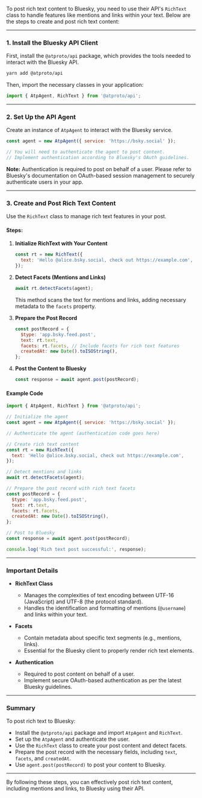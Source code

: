 To post rich text content to Bluesky, you need to use their API's `RichText` class to handle features like mentions and links within your text. Below are the steps to create and post rich text content:

---

### **1. Install the Bluesky API Client**

First, install the `@atproto/api` package, which provides the tools needed to interact with the Bluesky API.

```bash
yarn add @atproto/api
```

Then, import the necessary classes in your application:

```javascript
import { AtpAgent, RichText } from '@atproto/api';
```

---

### **2. Set Up the API Agent**

Create an instance of `AtpAgent` to interact with the Bluesky service.

```javascript
const agent = new AtpAgent({ service: 'https://bsky.social' });

// You will need to authenticate the agent to post content.
// Implement authentication according to Bluesky's OAuth guidelines.
```

**Note:** Authentication is required to post on behalf of a user. Please refer to Bluesky's documentation on OAuth-based session management to securely authenticate users in your app.

---

### **3. Create and Post Rich Text Content**

Use the `RichText` class to manage rich text features in your post.

#### **Steps:**

1. **Initialize RichText with Your Content**

   ```javascript
   const rt = new RichText({
     text: 'Hello @alice.bsky.social, check out https://example.com',
   });
   ```

2. **Detect Facets (Mentions and Links)**

   ```javascript
   await rt.detectFacets(agent);
   ```

   This method scans the text for mentions and links, adding necessary metadata to the `facets` property.

3. **Prepare the Post Record**

   ```javascript
   const postRecord = {
     $type: 'app.bsky.feed.post',
     text: rt.text,
     facets: rt.facets, // Include facets for rich text features
     createdAt: new Date().toISOString(),
   };
   ```

4. **Post the Content to Bluesky**

   ```javascript
   const response = await agent.post(postRecord);
   ```

#### **Example Code**

```javascript
import { AtpAgent, RichText } from '@atproto/api';

// Initialize the agent
const agent = new AtpAgent({ service: 'https://bsky.social' });

// Authenticate the agent (authentication code goes here)

// Create rich text content
const rt = new RichText({
  text: 'Hello @alice.bsky.social, check out https://example.com',
});

// Detect mentions and links
await rt.detectFacets(agent);

// Prepare the post record with rich text facets
const postRecord = {
  $type: 'app.bsky.feed.post',
  text: rt.text,
  facets: rt.facets,
  createdAt: new Date().toISOString(),
};

// Post to Bluesky
const response = await agent.post(postRecord);

console.log('Rich text post successful:', response);
```

---

### **Important Details**

- **RichText Class**

  - Manages the complexities of text encoding between UTF-16 (JavaScript) and UTF-8 (the protocol standard).
  - Handles the identification and formatting of mentions (`@username`) and links within your text.

- **Facets**

  - Contain metadata about specific text segments (e.g., mentions, links).
  - Essential for the Bluesky client to properly render rich text elements.

- **Authentication**

  - Required to post content on behalf of a user.
  - Implement secure OAuth-based authentication as per the latest Bluesky guidelines.

---

### **Summary**

To post rich text to Bluesky:

- Install the `@atproto/api` package and import `AtpAgent` and `RichText`.
- Set up the `AtpAgent` and authenticate the user.
- Use the `RichText` class to create your post content and detect facets.
- Prepare the post record with the necessary fields, including `text`, `facets`, and `createdAt`.
- Use `agent.post(postRecord)` to post your content to Bluesky.

---

By following these steps, you can effectively post rich text content, including mentions and links, to Bluesky using their API.
